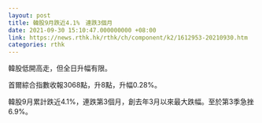 ```yaml
---
layout: post
title: 韓股9月跌近4.1%　連跌3個月
date: 2021-09-30 15:10:47.000000000 +08:00
link: https://news.rthk.hk/rthk/ch/component/k2/1612953-20210930.htm
categories: rthk
---
```


韓股低開高走，但全日升幅有限。

首爾綜合指數收報3068點，升8點，升幅0.28%。

韓股9月累計跌近4.1%，連跌第3個月，創去年3月以來最大跌幅。至於第3季急挫6.9%。
